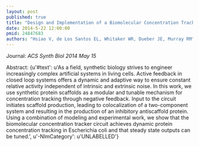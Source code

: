 ```yaml
---
layout: post
published: true
title: "Design and Implementation of a Biomolecular Concentration Tracker."
date: 2014-5-22 12:00:00
pmid: 24847683
authors: "Hsiao V, de Los Santos EL, Whitaker WR, Dueber JE, Murray RM"
---
```


Journal: *ACS Synth Biol 2014 May 15*

Abstract: {u'#text': u'As a field, synthetic biology strives to engineer increasingly complex artificial systems in living cells. Active feedback in closed loop systems offers a dynamic and adaptive way to ensure constant relative activity independent of intrinsic and extrinsic noise. In this work, we use synthetic protein scaffolds as a modular and tunable mechanism for concentration tracking through negative feedback. Input to the circuit initiates scaffold production, leading to colocalization of a two-component system and resulting in the production of an inhibitory antiscaffold protein. Using a combination of modeling and experimental work, we show that the biomolecular concentration tracker circuit achieves dynamic protein concentration tracking in Escherichia coli and that steady state outputs can be tuned.', u'-NlmCategory': u'UNLABELLED'}

